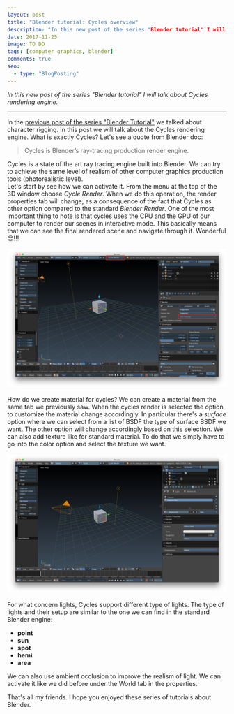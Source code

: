 ```yaml
---
layout: post
title: "Blender tutorial: Cycles overview"
description: "In this new post of the series "Blender tutorial" I will talk about Cycles."
date: 2017-11-25
image: TO DO
tags: [computer graphics, blender]
comments: true
seo:
  - type: "BlogPosting"
---
```

 
*In this new post of the series "Blender tutorial" I will talk about Cycles rendering engine.*

---

In the [previous post of the series "Blender Tutorial"](TODO) we talked about character rigging. In this post we will 
talk about the Cycles rendering engine. What is exactly Cycles?
Let's see a quote from Blender doc:

> Cycles is Blender’s ray-tracing production render engine.
    
Cycles is a state of the art ray tracing engine built into Blender. We can try to achieve the same level of realism 
of other computer graphics production tools (photorealistic level).  
Let's start by see how we can activate it. From the menu at the top of the 3D window choose *Cycle Render*. When we 
do this operation, the render properties tab will change, as a consequence of the fact that Cycles as other option 
compared to the standard *Blender Render*. One of the most important thing to note is that cycles uses the CPU and 
the GPU of our computer to render our scenes in interactive mode. This basically means that we can see the final 
rendered scene and navigate through it. Wonderful :heart_eyes:!!!

![blender cycles start](/assets/images/posts/blender-cycles-start.jpg "blender cycles start")
 
How do we create material for cycles? We can create a material from the same tab we previously saw. When the cycles 
render is selected the option to customize the material change accordingly. In particular there's a *surface* option 
where we can select from a list of BSDF the type of surface BSDF we want. The other option will change accordingly 
based on this selection. We can also add texture like for standard material. To do that we simply have to go into the
 color option and select the texture we want.

![blender cycles start](/assets/images/posts/blender-cycles-material.jpg "blender cycles start")
 
For what concern lights, Cycles support different type of lights. The type of lights and their setup are similar to the
 one we can find in the standard Blender engine:

* **point**
* **sun**
* **spot**
* **hemi**
* **area** 

We can also use ambient occlusion to improve the realism of light. We can activate it like we did before under the 
World tab in the properties. 
 

That's all my friends. I hope you enjoyed these series of tutorials about Blender.
